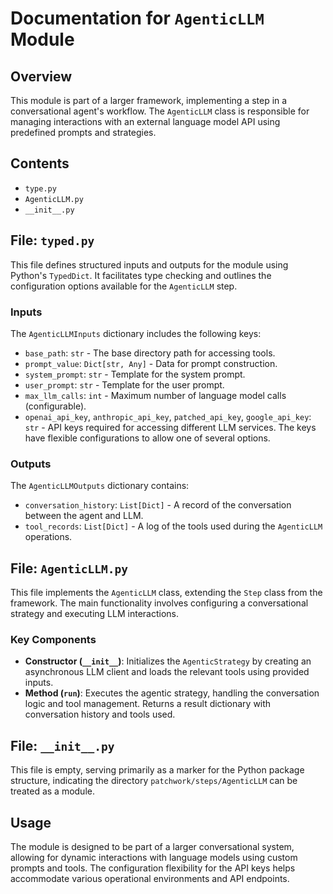 # Documentation for `AgenticLLM` Module

## Overview

This module is part of a larger framework, implementing a step in a conversational agent's workflow. The `AgenticLLM` class is responsible for managing interactions with an external language model API using predefined prompts and strategies.

## Contents

- `type.py`
- `AgenticLLM.py`
- `__init__.py`

## File: `typed.py`

This file defines structured inputs and outputs for the module using Python's `TypedDict`. It facilitates type checking and outlines the configuration options available for the `AgenticLLM` step.

### Inputs

The `AgenticLLMInputs` dictionary includes the following keys:

- `base_path`: `str` - The base directory path for accessing tools.
- `prompt_value`: `Dict[str, Any]` - Data for prompt construction.
- `system_prompt`: `str` - Template for the system prompt.
- `user_prompt`: `str` - Template for the user prompt.
- `max_llm_calls`: `int` - Maximum number of language model calls (configurable).
- `openai_api_key`, `anthropic_api_key`, `patched_api_key`, `google_api_key`: `str` - API keys required for accessing different LLM services. The keys have flexible configurations to allow one of several options.

### Outputs

The `AgenticLLMOutputs` dictionary contains:

- `conversation_history`: `List[Dict]` - A record of the conversation between the agent and LLM.
- `tool_records`: `List[Dict]` - A log of the tools used during the `AgenticLLM` operations.

## File: `AgenticLLM.py`

This file implements the `AgenticLLM` class, extending the `Step` class from the framework. The main functionality involves configuring a conversational strategy and executing LLM interactions.

### Key Components

- **Constructor (`__init__`)**: Initializes the `AgenticStrategy` by creating an asynchronous LLM client and loads the relevant tools using provided inputs.
- **Method (`run`)**: Executes the agentic strategy, handling the conversation logic and tool management. Returns a result dictionary with conversation history and tools used.

## File: `__init__.py`

This file is empty, serving primarily as a marker for the Python package structure, indicating the directory `patchwork/steps/AgenticLLM` can be treated as a module.

## Usage

The module is designed to be part of a larger conversational system, allowing for dynamic interactions with language models using custom prompts and tools. The configuration flexibility for the API keys helps accommodate various operational environments and API endpoints.
